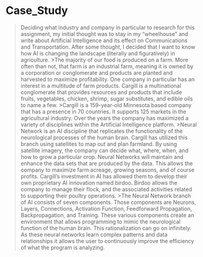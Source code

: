 # Case_Study
>Deciding what industry and company in particular to research for this assignment, my initial thought was to stay in my “wheelhouse” and write about Artificial Intelligence and its effect on Communications and Transportation. After some thought, I decided that I want to know how AI is changing the landscape (literally and figuratively) in agriculture.
	>The majority of our food is produced on a farm. More often than not, that farm is an industrial farm, meaning it is owned by a corporation or conglomerate and products are planted and harvested to maximize profitability. One company in particular has an interest in a multitude of farm products. Cargill is a multinational conglomerate that provides resources and products that include fruits, vegetables, chicken, shrimp, sugar substitutes, and edible oils to name a few. 
	>Cargill is a 159-year-old Minnesota based company that has a presence in 70 countries. It supports 125 markets in the agricultural industry. Over the years the company has maximized a variety of disciplines within the Artificial Intelligence platform.
	>Neural Network is an AI discipline that replicates the functionality of the neurological processes of the human brain. Cargill has utilized this branch using satellites to map out and plan farmland. By using satellite imagery, the company can decide what, where, when, and how to grow a particular crop. Neural Networks will maintain and enhance the data sets that are produced by the data. This allows the company to maximize farm acreage, growing seasons, and of course profits. Cargill’s investment in AI has allowed them to develop their own proprietary AI innovation named birdoo. Birdoo allows the company to manage their flock, and the associated activities related to supporting their poultry operations.
	>The Neural Network branch of AI consists of seven components. Those components are Neurons, Layers, Connections, Activation Function, Feedforward Propagation, Backpropagation, and Training. These various components create an environment that allows programming to mimic the neurological function of the human brain. This rationalization can go on infinitely. As these neural networks learn complex patterns and data relationships it allows the user to continuously improve the efficiency of what the program is analyzing.
